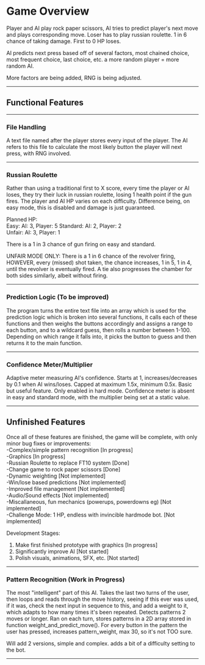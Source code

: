 # Game Overview

Player and AI play rock paper scissors, AI tries to predict player's next move and plays corresponding move. Loser has to play russian roulette. 1 in 6 chance of taking damage. First to 0 HP loses.   
  
AI predicts next press based off of several factors, most chained choice, most frequent choice, last choice, etc. a more random player = more random AI.  
  
More factors are being added, RNG is being adjusted.  

---

## Functional Features

---

### File Handling

A text file named after the player stores every input of the player. The AI refers to this file to calculate the most likely button the player will next press, with RNG involved.  

---

### Russian Roulette

Rather than using a traditional first to X score, every time the player or AI loses, they try their luck in russian roulette, losing 1 health point if the gun fires. The player and AI HP varies on each difficulty. Difference being, on easy mode, this is disabled and damage is just guaranteed.
  
Planned HP:  
Easy: AI: 3, Player: 5 
Standard: AI: 2, Player: 2  
Unfair: AI: 3, Player: 1  
  
There is a 1 in 3 chance of gun firing on easy and standard.  
  
UNFAIR MODE ONLY: There is a 1 in 6 chance of the revolver firing, HOWEVER, every (missed) shot taken, the chance increases, 1 in 5, 1 in 4, until the revolver is eventually fired. A tie also progresses the chamber for both sides similarly, albeit without firing.  

---
### Prediction Logic (To be improved)

The program turns the entire text file into an array which is used for the prediction logic which is broken into several functions, it calls each of these functions and then weighs the buttons accordingly and assigns a range to each button, and to a wildcard guess, then rolls a number between 1-100. Depending on which range it falls into, it picks the button to guess and then returns it to the main function.

---

### Confidence Meter/Multiplier

Adaptive meter measuring AI's confidence. Starts at 1, increases/decreases by 0.1 when AI wins/loses. Capped at maximum 1.5x, minimum 0.5x. Basic but useful feature. Only enabled in hard mode. Confidence meter is absent in easy and standard mode, with the multiplier being set at a static value.

---

## Unfinished Features

Once all of these features are finished, the game will be complete, with only minor bug fixes or improvements:  
-Complex/simple pattern recognition [In progress]  
-Graphics [In progress]  
-Russian Roulette to replace FT10 system [Done]  
-Change game to rock paper scissors [Done]  
-Dynamic weighting [Not implemented]  
-Win/lose based predictions [Not implemented]  
-Improved file management [Not implemented]  
-Audio/Sound effects [Not implemented]  
-Miscallaneous, fun mechanics (powerups, powerdowns eg) [Not implemented]  
-Challenge Mode: 1 HP, endless with invincible hardmode bot. [Not implemented]  

Development Stages:
1. Make first finished prototype with graphics [In progress]  
2. Significantly improve AI [Not started]  
3. Polish visuals, animations, SFX, etc. [Not started]  

---

### Pattern Recognition (Work in Progress)

The most "intelligent" part of this AI. Takes the last two turns of the user, then loops and reads through the move history, seeing if this ever was used, if it was, check the next input in sequence to this, and add a weight to it, which adapts to how many times it's been repeated. Detects patterns 2 moves or longer. Ran on each turn, stores patterns in a 2D array stored in function weight_and_predict_move(). For every button in the pattern the user has pressed, increases pattern_weight, max 30, so it's not TOO sure.  
  
Will add 2 versions, simple and complex. adds a bit of a difficulty setting to the bot.  

---
